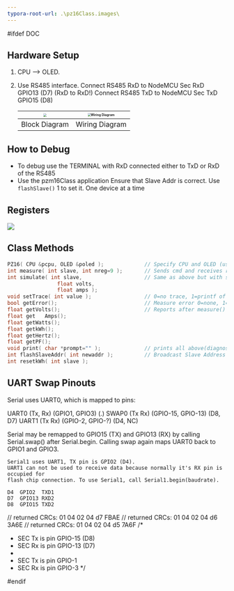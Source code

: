 ```yaml
---
typora-root-url: .\pz16Class.images\
---
```

#ifdef DOC

Hardware Setup
--------------

1. CPU --> OLED.

1.  Use RS485 interface. 
    Connect RS485 RxD to NodeMCU Sec RxD GPIO13 (D7)    (RxD to RxD!)
    Connect RS485 TxD to NodeMCU Sec TxD GPIO15 (D8)
    
    | <img src="/PZEM16_Block_Diagram.JPG" style="zoom:45%;" /> | <img src="/Wiring_Diagram.JPG" alt="Wiring Diagram" style="zoom:45%;" /> |
    | --------------------------------------------------------- | ------------------------------------------------------------ |
    | Block Diagram                                             | Wiring Diagram                                               |
    
    
How to Debug
------------
* To debug use the TERMINAL with RxD connected either to TxD or RxD of the RS485
* Use the pzm16Class application
    Ensure that Slave Addr is correct. Use `flashSlave()` 1 to set it. One device at a time

Registers
---------

![](/PZEM16_Responses.JPG)

Class Methods
-------------

```c++
PZ16( CPU &pcpu, OLED &poled );				// Specify CPU and OLED (used for MODBUS)
int measure( int slave, int nreg=9 );		// Sends cmd and receives response
int simulate( int slave, 					// Same as above but with simulated data`
				float volts, 
				float amps );	
void setTrace( int value );					// 0=no trace, 1=printf of low 
bool getError();							// Measure error 0=none, 1=tmout 2=data err
float getVolts();							// Reports after measure() or simulate()
float get	Amps();
float getWatts();
float getkWh();
float getHertz();
float getPF();
void print( char *prompt="" );				// prints all above(diagnostics)
int flashSlaveAddr( int newaddr );			// Broadcast Slave Address (no response)
int resetkWh( int slave );								

```

UART Swap Pinouts
-----------------

Serial uses UART0, which is mapped to pins:

  UART0 (Tx, Rx) (GPIO1, GPIO3) (.) 
  SWAP0 (Tx Rx)  (GPIO-15, GPIO-13) (D8, D7)
  UART1 (Tx Rx)  (GPIO-2, GPIO-?) (D4, NC)

Serial may be remapped to GPIO15 (TX) and GPIO13 (RX) by calling Serial.swap() after Serial.begin. 
Calling swap again maps UART0 back to GPIO1 and GPIO3.

    Serial1 uses UART1, TX pin is GPIO2 (D4). 
    UART1 can not be used to receive data because normally it's RX pin is occupied for 
    flash chip connection. To use Serial1, call Serial1.begin(baudrate).
    
    D4  GPIO2  TXD1
    D7  GPIO13 RXD2
    D8  GPIO15 TXD2

// returned CRCs: 01 04 02 04 d7 FBAE
// returned CRCs: 01 04 02 04 d6 3A6E
// returned CRCs: 01 04 02 04 d5 7A6F
/*  
 *   SEC Tx is pin GPIO-15 (D8)
 *   SEC Rx is pin GPIO-13 (D7)
 *   
 *   SEC Tx is pin GPIO-1
 *   SEC Rx is pin GPIO-3
 */

#endif
